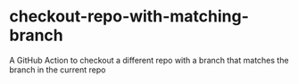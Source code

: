 # checkout-repo-with-matching-branch

A GitHub Action to checkout a different repo with a branch that matches the branch in the current repo
